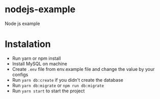 # nodejs-example
Node js example

# Instalation
- Run yarn or npm install
- Install MySQL on machine
- Create `.env` file from env.example file and change the value by your configs
- Run `yarn db:create` if you didn't create the database
- Run `yarn db:migrate` or `npm run db:migrate`
- Run `yarn start` to start the project
